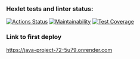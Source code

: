 ### Hexlet tests and linter status:
[![Actions Status](https://github.com/Vladimir-Serebrennikov/java-project-72/actions/workflows/hexlet-check.yml/badge.svg)](https://github.com/Vladimir-Serebrennikov/java-project-72/actions)
[![Maintainability](https://api.codeclimate.com/v1/badges/3e194f34f058f463dff7/maintainability)](https://codeclimate.com/github/Vladimir-Serebrennikov/java-project-72/maintainability)
[![Test Coverage](https://api.codeclimate.com/v1/badges/3e194f34f058f463dff7/test_coverage)](https://codeclimate.com/github/Vladimir-Serebrennikov/java-project-72/test_coverage)
### Link to first deploy
https://java-project-72-5u79.onrender.com
